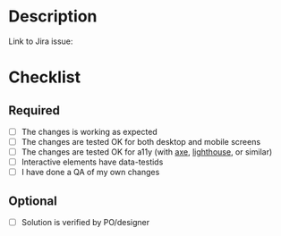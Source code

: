 # Description

Link to Jira issue:

# Checklist

## Required

- [ ] The changes is working as expected
- [ ] The changes are tested OK for both desktop and mobile screens
- [ ] The changes are tested OK for a11y (with [axe](https://www.deque.com/axe/devtools/), [lighthouse](https://developer.chrome.com/docs/lighthouse/), or similar)
- [ ] Interactive elements have data-testids
- [ ] I have done a QA of my own changes

## Optional

- [ ] Solution is verified by PO/designer
